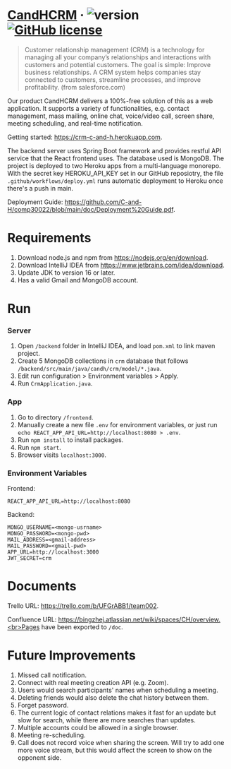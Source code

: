 # [CandHCRM](https://github.com/C-and-H/comp30022) &middot; ![version](https://img.shields.io/badge/version-1.3.2-yellow.svg) [![GitHub license](https://img.shields.io/badge/license-MIT-blue.svg)](https://github.com/C-and-H/comp30022/blob/main/LICENSE)

> Customer relationship management (CRM) is a technology for managing all your company’s relationships and interactions with customers and potential customers. The goal is simple: Improve business relationships. A CRM system helps companies stay connected to customers, streamline processes, and improve profitability. (from salesforce.com)

Our product CandHCRM delivers a 100%-free solution of this as a web application. It supports a variety of functionalities, e.g. contact management, mass mailing, online chat, voice/video call, screen share, meeting scheduling, and real-time notification.

Getting started: https://crm-c-and-h.herokuapp.com.

The backend server uses Spring Boot framework and provides restful API service that the React frontend uses. The database used is MongoDB. The project is deployed to two Heroku apps from a multi-language monorepo. With the secret key HEROKU_API_KEY set in our GitHub reposiotry, the file `.github/workflows/deploy.yml` runs automatic deployment to Heroku once there's a push in main.

Deployment Guide: https://github.com/C-and-H/comp30022/blob/main/doc/Deployment%20Guide.pdf.


# Requirements

1. Download node.js and npm from https://nodejs.org/en/download.
2. Download IntelliJ IDEA from https://www.jetbrains.com/idea/download.
3. Update JDK to version 16 or later.
4. Has a valid Gmail and MongoDB account.


# Run

### Server
1. Open `/backend` folder in IntelliJ IDEA, and load `pom.xml` to link maven project.
2. Create 5 MongoDB collections in `crm` database that follows `/backend/src/main/java/candh/crm/model/*.java`.
3. Edit run configuration > Environment variables > Apply.
4. Run `CrmApplication.java`.

### App
1. Go to directory `/frontend`.
2. Manually create a new file `.env` for environment variables, or just run `echo REACT_APP_API_URL=http://localhost:8080 > .env`.
3. Run `npm install` to install packages.
4. Run `npm start`.
5. Browser visits `localhost:3000`.

### Environment Variables
Frontend:
  ```
  REACT_APP_API_URL=http://localhost:8080
  ```
Backend:
  ```
  MONGO_USERNAME=<mongo-usrname>
  MONGO_PASSWORD=<mongo-pwd>
  MAIL_ADDRESS=<gmail-address>
  MAIL_PASSWORD=<gmail-pwd>
  APP_URL=http://localhost:3000
  JWT_SECRET=crm
  ```


# Documents

Trello URL: https://trello.com/b/UFGrABB1/team002.

Confluence URL: https://bingzhej.atlassian.net/wiki/spaces/CH/overview.<br>Pages have been exported to `/doc`.


# Future Improvements

1. Missed call notification.
2. Connect with real meeting creation API (e.g. Zoom).
3. Users would search participants' names when scheduling a meeting.
4. Deleting friends would also delete the chat history between them.
5. Forget password.
6. The current logic of contact relations makes it fast for an update but slow for search, while there are more searches than updates.
7. Multiple accounts could be allowed in a single browser.
8. Meeting re-scheduling.
9. Call does not record voice when sharing the screen. Will try to add one more voice stream, but this would affect the screen to show on the opponent side.
